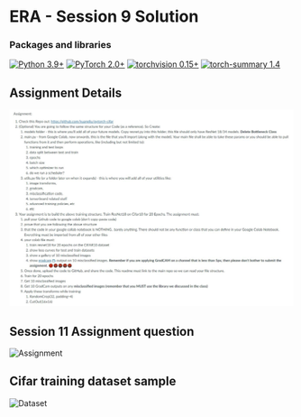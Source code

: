 # ERA - Session 9 Solution

### Packages and libraries

[![Python 3.9+](https://img.shields.io/badge/python-3.9+-blue.svg)](https://www.python.org/downloads/release/python-397/) [![PyTorch 2.0+](https://img.shields.io/badge/PyTorch-2.0+-green.svg)](https://pytorch.org/) [![torchvision 0.15+](https://img.shields.io/badge/torchvision-0.15+-blue.svg)](https://pypi.org/project/torchvision/) [![torch-summary 1.4](https://img.shields.io/badge/torchsummary-1.4+-green.svg)](https://pypi.org/project/torch-summary/)

Assignment Details
------
![Assignment](https://github.com/pratikiiitb2013/ERA/blob/main/S11/images/assignment.JPG)





## Session 11 Assignment question
![Assignment](https://github.com/gdeotale/ERA/assets/8176219/04bba35a-99e8-475e-98f8-6def65e22379)
## Cifar training dataset sample
![Dataset](https://github.com/gdeotale/ERA/assets/8176219/9e557c36-7c06-4754-bd20-67a5798eaf96)





